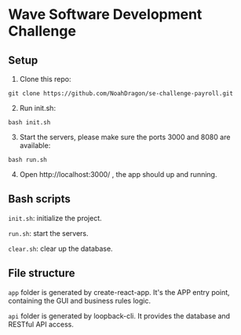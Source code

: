 # Wave Software Development Challenge

## Setup

1. Clone this repo:
```
git clone https://github.com/NoahDragon/se-challenge-payroll.git
```
2. Run init.sh:
```
bash init.sh
```
3. Start the servers, please make sure the ports 3000 and 8080 are available:
```
bash run.sh
```
4. Open http://localhost:3000/ , the app should up and running.

## Bash scripts

`init.sh`: initialize the project.

`run.sh`: start the servers.

`clear.sh`: clear up the database.

## File structure

`app` folder is generated by create-react-app. It's the APP entry point, containing the GUI and business rules logic.

`api` folder is generated by loopback-cli. It provides the database and RESTful API access.
